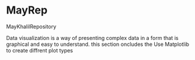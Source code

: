 # MayRep
MayKhalilRepository

Data visualization is a way of presenting complex data in a form that is graphical and easy to understand.
this section oncludes the Use Matplotlib to create diffrent plot types
